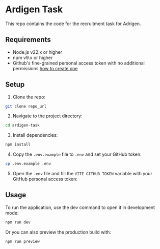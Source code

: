 # Ardigen Task

This repo contains the code for the recruitment task for Adrigen.

## Requirements

- Node.js v22.x or higher
- npm v9.x or higher
- Github's fine-grained personal access token with no additional permissions [how to create one](https://docs.github.com/en/authentication/keeping-your-account-and-data-secure/managing-your-personal-access-tokens#creating-a-fine-grained-personal-access-token)

## Setup
1. Clone the repo:

```bash
git clone repo_url
```
2. Navigate to the project directory:

```bash
cd ardigen-task
```

3. Install dependencies:

```bash
npm install
```

4. Copy the `.env.example` file to `.env` and set your GitHub token:

```bash
cp .env.example .env
```

5. Open the `.env` file and fill the `VITE_GITHUB_TOKEN` variable with your GitHub personal access token:

## Usage

To run the application, use the dev command to open it in development mode:

```bash
npm run dev
```

Or you can also preview the production build with:

```bash
npm run preview
```
